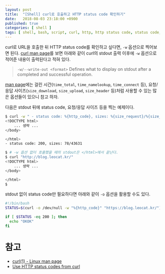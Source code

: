 ```yaml
---
layout: post
title:  "[Shell] curl로 호출하고 HTTP status code 확인하기"
date:   2018-08-03 23:18:00 +0900
published: true
categories: [ shell ]
tags: [ shell, bash, script, curl, http, http status code, status code, status, code, response, result ]
---
```


curl로 URL을 호출한 뒤 HTTP status code를 확인하고 싶다면, `-w` 옵션으로 찍어보면 된다. [curl man page](https://linux.die.net/man/1/curl)를 보면 아래와 같이 curl의 stdout 출력 이후에 `-w` 옵션으로 적어준 내용이 출력된다고 적혀 있다.

> `-w/--write-out <format>`
> Defines what to display on stdout after a completed and successful operation.

[man page](https://linux.die.net/man/1/curl)에는 걸린 시간(`time_total`, `time_namelookup`, `time_connect` 등), 요청/응답 사이즈(`size_download`, `size_upload`, `size_header` 등)처럼 사용할 수 있는 많은 옵션들이 있으니 참고 하자.

다음은 stdout 뒤에 status code, 요청/응답 사이즈 등을 찍는 예제이다.

```bash
$ curl -w " - status code: %{http_code}, sizes: %{size_request}/%{size_download}" "http://blog.leocat.kr/"
<!DOCTYPE html>
    ... 생략 ...
</body>

</html>
- status code: 200, sizes: 78/43631

$ # -w 옵션 없이 호출했을 때의 stdout은 </html>에서 끝난다.
$ curl "http://blog.leocat.kr/"
<!DOCTYPE html>
    ... 생략 ...
</body>

</html>
$
```

stdout 없이 status code만 필요하다면 아래와 같이 `-o` 옵션을 활용할 수도 있다.

```bash
#!/bin/bash
STATUS=$(curl -o /dev/null -w "%{http_code}" "https://blog.leocat.kr/")

if [ $STATUS -eq 200 ]; then
  echo "OKOK"
fi
```


# 참고

- [curl(1) - Linux man page](https://linux.die.net/man/1/curl)
- [Use HTTP status codes from curl](https://coderwall.com/p/taqiyg/use-http-status-codes-from-curl)
